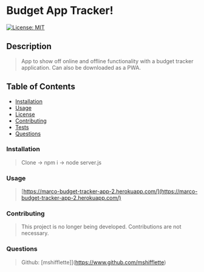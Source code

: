 # Budget App Tracker!

[![License: MIT](https://img.shields.io/badge/License-MIT-yellow.svg)](https://opensource.org/licenses/MIT)

## Description

> App to show off online and offline functionality with a budget tracker application. Can also be downloaded as a PWA.


## Table of Contents
* [Installation](#installation)
* [Usage](#usage)
* [License](#license)
* [Contributing](#contributing)
* [Tests](#tests)
* [Questions](#questions)

### Installation

> Clone -> npm i -> node server.js


### Usage


> [https://marco-budget-tracker-app-2.herokuapp.com/](https://marco-budget-tracker-app-2.herokuapp.com/)



### Contributing

> This project is no longer being developed. Contributions are not necessary.




### Questions

>Github: [mshifflette]](https://www.github.com/mshifflette)

